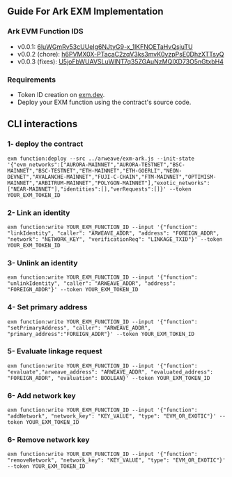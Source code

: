 ## Guide For Ark EXM Implementation 

### Ark EVM Function IDS 
- v0.0.1: [6luWGmRv53cUUeIg6NJtyG9-x_1lKFNOETaHvQsjuTU](https://api.exm.dev/read/6luWGmRv53cUUeIg6NJtyG9-x_1lKFNOETaHvQsjuTU)
- v0.0.2 (chore): [h6PVMX0X-PTacaC2zqV3ks3mvK0yzpPsE0DhzXTTsyQ](https://api.exm.dev/read/h6PVMX0X-PTacaC2zqV3ks3mvK0yzpPsE0DhzXTTsyQ)
- v0.0.3 (fixes): [U5joFbWUAVSLuWlNT7q35ZGAuNzMQIXD73O5nGtxbH4](https://api.exm.dev/read/U5joFbWUAVSLuWlNT7q35ZGAuNzMQIXD73O5nGtxbH4)

### Requirements
- Token ID creation on [exm.dev](https://exm.dev/login).
- Deploy your EXM function using the contract's source code.

## CLI interactions

### 1- deploy the contract

```console
exm function:deploy --src ../arweave/exm-ark.js --init-state '{"evm_networks":["AURORA-MAINNET","AURORA-TESTNET","BSC-MAINNET","BSC-TESTNET","ETH-MAINNET","ETH-GOERLI","NEON-DEVNET","AVALANCHE-MAINNET","FUJI-C-CHAIN","FTM-MAINNET","OPTIMISM-MAINNET","ARBITRUM-MAINNET","POLYGON-MAINNET"],"exotic_networks":["NEAR-MAINNET"],"identities":[],"verRequests":[]}' --token YOUR_EXM_TOKEN_ID
```

### 2- Link an identity

```console
exm function:write YOUR_EXM_FUNCTION_ID --input '{"function": "linkIdentity", "caller": "ARWEAVE_ADDR", "address": "FOREIGN_ADDR", "network": "NETWORK_KEY", "verificationReq": "LINKAGE_TXID"}' --token YOUR_EXM_TOKEN_ID
```

### 3- Unlink an identity

```console
exm function:write YOUR_EXM_FUNCTION_ID --input '{"function": "unlinkIdentity", "caller": "ARWEAVE_ADDR", "address": "FOREIGN_ADDR"}' --token YOUR_EXM_TOKEN_ID
```

### 4- Set primary address

```console
exm function:write YOUR_EXM_FUNCTION_ID --input '{"function": "setPrimaryAddress", "caller": "ARWEAVE_ADDR", "primary_address":"FOREIGN_ADDR"}' --token YOUR_EXM_TOKEN_ID
```

### 5- Evaluate linkage request

```console
exm function:write YOUR_EXM_FUNCTION_ID --input '{"function": "evaluate","arweave_address": "ARWEAVE_ADDR", "evaluated_address": "FOREIGN_ADDR", "evaluation": BOOLEAN}' --token YOUR_EXM_TOKEN_ID
```

### 6- Add network key

```console
exm function:write YOUR_EXM_FUNCTION_ID --input '{"function": "addNetwork", "network_key": "KEY_VALUE", "type": "EVM_OR_EXOTIC"}' --token YOUR_EXM_TOKEN_ID

```

### 6- Remove network key

```console
exm function:write YOUR_EXM_FUNCTION_ID --input '{"function": "removeNetwork", "network_key": "KEY_VALUE", "type": "EVM_OR_EXOTIC"}' --token YOUR_EXM_TOKEN_ID

```
